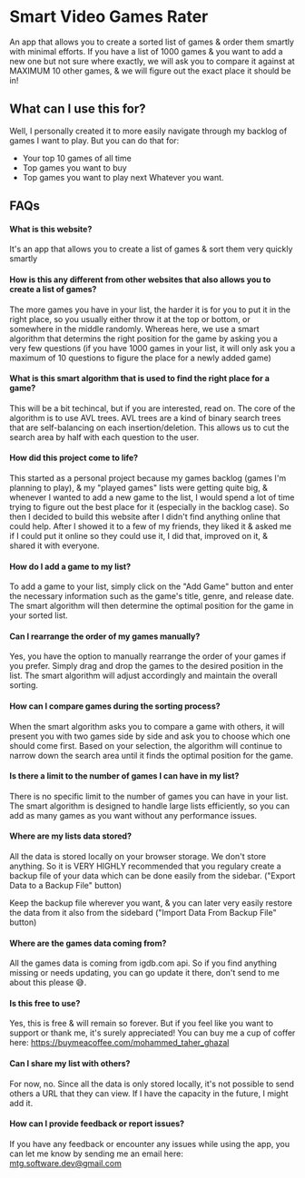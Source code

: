 # Smart Video Games Rater

An app that allows you to create a sorted list of games & order them smartly with minimal efforts.
If you have a list of 1000 games & you want to add a new one but not sure where exactly, we will ask you to compare it against at MAXIMUM 10 other games, & we will figure out the exact place it should be in!

## What can I use this for?

Well, I personally created it to more easily navigate through my backlog of games I want to play.
But you can do that for:

- Your top 10 games of all time
- Top games you want to buy
- Top games you want to play next
  Whatever you want.

## FAQs

#### What is this website?

It's an app that allows you to create a list of games & sort them very quickly smartly

#### How is this any different from other websites that also allows you to create a list of games?

The more games you have in your list, the harder it is for you to put it in the right place, so you usually either throw it at the top or bottom, or somewhere in the middle randomly.
Whereas here, we use a smart algorithm that determins the right position for the game by asking you a very few questions (if you have 1000 games in your list, it will only ask you a maximum of 10 questions to figure the place for a newly added game)

#### What is this smart algorithm that is used to find the right place for a game?

This will be a bit techincal, but if you are interested, read on.
The core of the algorithm is to use AVL trees.
AVL trees are a kind of binary search trees that are self-balancing on each insertion/deletion.
This allows us to cut the search area by half with each question to the user.

#### How did this project come to life?

This started as a personal project because my games backlog (games I'm planning to play), & my "played games" lists were getting quite big, & whenever I wanted to add a new game to the list, I would spend a lot of time trying to figure out the best place for it (especially in the backlog case). So then I decided to build this website after I didn't find anything online that could help.
After I showed it to a few of my friends, they liked it & asked me if I could put it online so they could use it, I did that, improved on it, & shared it with everyone.

#### How do I add a game to my list?

To add a game to your list, simply click on the "Add Game" button and enter the necessary information such as the game's title, genre, and release date. The smart algorithm will then determine the optimal position for the game in your sorted list.

#### Can I rearrange the order of my games manually?

Yes, you have the option to manually rearrange the order of your games if you prefer. Simply drag and drop the games to the desired position in the list. The smart algorithm will adjust accordingly and maintain the overall sorting.

#### How can I compare games during the sorting process?

When the smart algorithm asks you to compare a game with others, it will present you with two games side by side and ask you to choose which one should come first. Based on your selection, the algorithm will continue to narrow down the search area until it finds the optimal position for the game.

#### Is there a limit to the number of games I can have in my list?

There is no specific limit to the number of games you can have in your list. The smart algorithm is designed to handle large lists efficiently, so you can add as many games as you want without any performance issues.

#### Where are my lists data stored?

All the data is stored locally on your browser storage. We don't store anything.
So it is VERY HIGHLY recommended that you regulary create a backup file of your data which can be done easily from the sidebar. ("Export Data to a Backup File" button)

Keep the backup file wherever you want, & you can later very easily restore the data from it also from the sidebard ("Import Data From Backup File" button)

#### Where are the games data coming from?

All the games data is coming from igdb.com api. So if you find anything missing or needs updating, you can go update it there, don't send to me about this please 😅.

#### Is this free to use?

Yes, this is free & will remain so forever.
But if you feel like you want to support or thank me, it's surely appreciated!
You can buy me a cup of coffer here: https://buymeacoffee.com/mohammed_taher_ghazal

#### Can I share my list with others?

For now, no.
Since all the data is only stored locally, it's not possible to send others a URL that they can view.
If I have the capacity in the future, I might add it.

#### How can I provide feedback or report issues?

If you have any feedback or encounter any issues while using the app, you can let me know by sending me an email here: mtg.software.dev@gmail.com
